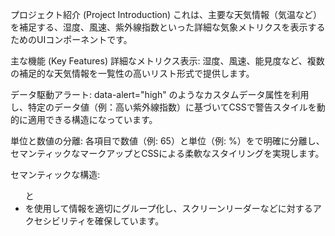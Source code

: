 プロジェクト紹介 (Project Introduction)
これは、主要な天気情報（気温など）を補足する、湿度、風速、紫外線指数といった詳細な気象メトリクスを表示するためのUIコンポーネントです。

主な機能 (Key Features)
詳細なメトリクス表示: 湿度、風速、能見度など、複数の補足的な天気情報を一覧性の高いリスト形式で提供します。

データ駆動アラート: data-alert="high" のようなカスタムデータ属性を利用し、特定のデータ値（例：高い紫外線指数）に基づいてCSSで警告スタイルを動的に適用できる構造になっています。

単位と数値の分離: 各項目で数値（例: 65）と単位（例: %）を<span class="unit">で明確に分離し、セマンティックなマークアップとCSSによる柔軟なスタイリングを実現します。

セマンティックな構造: <ul> と <li> を使用して情報を適切にグループ化し、スクリーンリーダーなどに対するアクセシビリティを確保しています。
